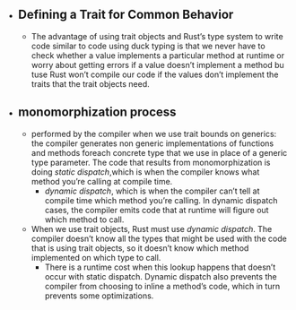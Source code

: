 - ## Defining a Trait for Common Behavior
	- The advantage of using trait objects and Rust’s type system to write code similar to code using duck typing is that we never have to check whether a value implements a particular method at runtime or worry about getting errors if a value doesn’t implement a method bu tuse Rust won’t compile our code if the values don’t implement the traits that the trait objects need.
- ## monomorphization process
	- performed by the compiler when we use trait bounds on generics: the compiler generates non generic implementations of functions and methods foreach concrete type that we use in place of a generic type parameter. The code that results from monomorphization is doing _static dispatch_,which is when the compiler knows what method you’re calling at compile time.
		- _dynamic dispatch_, which is when the compiler can’t tell at compile time which method you’re calling. In dynamic dispatch cases, the compiler emits code that at runtime will figure out which method to call.
	- When we use trait objects, Rust must use _dynamic dispatch_. The compiler doesn’t know all the types that might be used with the code that is using trait objects, so it doesn’t know which method implemented on which type to call.
		- There is a runtime cost when this lookup happens that doesn’t occur with static dispatch. Dynamic dispatch also prevents the compiler from choosing to inline a method’s code, which in turn prevents some optimizations.
